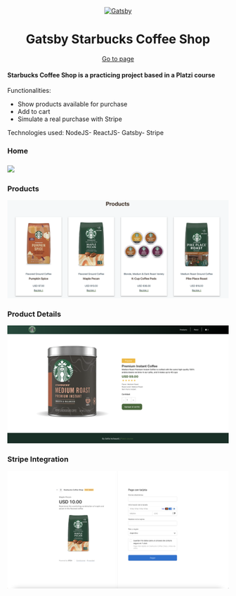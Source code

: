 <p align="center">
  <a href="https://www.gatsbyjs.com/?utm_source=starter&utm_medium=readme&utm_campaign=minimal-starter">
    <img alt="Gatsby" src="https://www.gatsbyjs.com/Gatsby-Monogram.svg" width="60" />
  </a>
</p>
<div align="center">
  <h1>Gatsby Starbucks Coffee Shop</h1>
  <a cursor="pointer" href="https://mk-sofiinchausti.netlify.app">Go to page</a>
</div>

<h4>Starbucks Coffee Shop is a practicing project based in a Platzi course</h4>

Functionalities:
- Show products available for purchase
- Add to cart
- Simulate a real purchase with Stripe

Technologies used: NodeJS- ReactJS- Gatsby- Stripe

<h3>Home<h3>
  <img src="src/images/screenshots/home.png"/>
<h3>Products</h3>
  <img src="src/images/screenshots/products.png"/>
 <h3>Product Details</h3>
  <img src="src/images/screenshots/product-detail.png"/>
<h3>Stripe Integration</h3>
  <img src="src/images/screenshots/stripe-integration.png"/>
  
